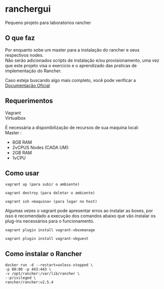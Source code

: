 # ranchergui
Pequeno projeto para laboratorios rancher


## O que faz

Por enquanto sobe um master para a instalação do rancher e seus respectivos nodes.  
Não serão adicionados scripts de instalação e/ou provisionamento, uma vez que este projeto visa o exercicio e o aprendizado das praticas de implementação do Rancher.  

Caso esteja buscando algo mais completo, você pode verificar a [Documentação Oficial](https://rancher.com/docs/rancher/v2.x/en/quick-start-guide/deployment/quickstart-vagrant/)

## Requerimentos

Vagrant  
Virtualbox  

É necessária a disponibilização de recursos de sua maquina local:  
Master :
  - 8GB RAM
  - 2vCPUS
Nodes (CADA UM):
  - 2GB RAM
  - 1vCPU




## Como usar

```
vagrant up (para subir o ambiente)

vagrant destroy (para deletar o ambiente)

vagrant ssh <maquina> (para logar no host)
```

Algumas vezes o vagrant pode apresentar erros ao instalar as boxes, por isso é recomendado a execução dos comandos abaixo que vão instalar os plug-ins necessários para o funcionamento.

```
vagrant plugin install vagrant-vboxmanage

vagrant plugin install vagrant-vbguest
```

## Como instalar o Rancher

```
docker run -d --restart=unless-stopped \
-p 80:80 -p 443:443 \
-v /opt/rancher:/var/lib/rancher \
--privileged \
rancher/rancher:v2.5.4
```

